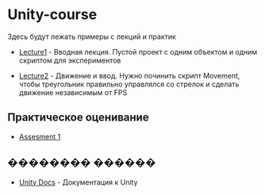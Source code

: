 # Unity-course

Здесь будут лежать примеры с лекций и практик

* [Lecture1](./Lecture1/) - Вводная лекция. Пустой проект с одним объектом и одним скриптом для экспериментов

* [Lecture2](./Lecture2/) - Движение и ввод. Нужно починить скрипт Movement, чтобы треугольник правильно управлялся со стрелок и сделать движение независимым от FPS

## Практическое оценивание

* [Assesment 1](./Practical_Assessment/Assesment1.md)

## �������� ������
* [Unity Docs](https://docs.unity3d.com) - Документация к Unity
